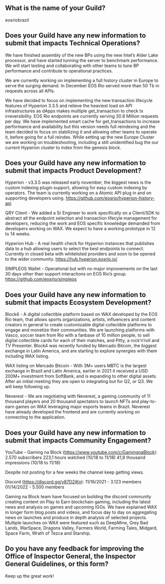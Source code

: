 ## What is the name of your Guild?

eosriobrazil

## Does your Guild have any new information to submit that impacts Technical Operations?


We have finished assembly of the new BPs using the new Intel’s Alder Lake processor, and have started tunning the server to benchmark performance. We will start testing and collaborating with other teams to tune BP performance and contribute to operational practices. 

We are currently working on implementing a full history cluster in Europe to serve the surging demand. In December EOS Rio served more than 50 Tb in requests across all APIs. 

We have decided to focus on implementing the new transaction lifecycle features of Hyperion 3.3.5 and relieve the heaviest load on API infrastructures as dApps makes multiple get_transaction to check tx irreversibility. EOS Rio endpoints are currently serving 30.8 Million requests per day. We have implemented smart cache for get_transactions to increase performance and availability but this version needs full reindexing and the team decided to focus on stabilizing it and allowing other teams to operate it, before going for a full reindex. While setting up the new Europe Cluster we are working on troubleshooting, including a still unidentified bug the our current Hyperion cluster to index from the genesis block. 


## Does your Guild have any new information to submit that impacts Product Development?

Hyperion - v3.3.5 was released early november, the biggest news is the custom indexing plugin support, allowing for easy custom indexing by  operators. The team is currently working on a Atomic API plug in and on supporting developers using. https://github.com/eosrio/hyperion-history-api


QRY Client - We added a Sr Engineer to work specifically on a Client/SDK to abstract all the endpoint selection and transaction lifecyle management for developers, reducing the work and EOS specific knowledge demanded from developers working on WAX. We expect to have a working prototype in 12 to 14 weeks. 

Hyperion Hub - A real health check for Hyperion instances that publishes data to a hub allowing users to select the best endpoints to connect. Currently in closed beta with whitelisted providers and soon to be opened to the wider community. https://hub.hyperion.eosrio.io/

SIMPLEOS Wallet - Operational but with no major improvements on the last 30 days other than support interactions on EOS Rio’s group. https://github.com/eosrio/simpleos


## Does your Guild have any new information to submit that impacts Ecosystem Development?

Block4 - A digital collectible platform based on WAX developed by the EOS Rio team, that allows sports organizations, artists, influencers and content creators in general to create customizable digital collectible platforms to engage and monetize their communities. We are launching platforms with Vasco, soccer team from Rio with a fanbase of 10 million people, to sell digital collectible cards for each of their matches, and Pitty, a rock’n’roll and TV Presenter. Block4 was recently funded by Mercado Bitcoin, the biggest exchange in Latin America, and are starting to explore synergies with them including WAX listing.

WAX listing on Mercado Bitcoin - With 3M+ users MBTC is the largest exchange in Brazil and Latin America, earlier in 2021 it received a USD 200M+ investment from SoftBank, and is expanding to other digital assets. After an initial meeting they are open to integrating but for Q2, or Q3. We will keep following up.

Neverest - We are negotiating with Neverest, a gaming community of 11 thousand players and 20 thousand spectators to launch NFTs and play-to-earn games on WAX leveraging major esports teams in Brazil. Neverest have already developed the frontend and are currently working on connecting to the application. 


## Does your Guild have any new information to submit that impacts Community Engagement?

YouTube - Gaming na Block (https://www.youtube.com/c/GamingnaBlock):
2.570 subscribers
223,1 hours watched (10/18 to 11/18)
41,8 thousand impressions (10/18 to 11/18)

Despite not posting for a few weeks the channel keep getting views. 



Discord (https://discord.gg/y87D2jKn):
11/16/2021 - 3.123 members
01/14/2022 - 5.500 members

Gaming na Block team have focused on building the discord community creating content on Play to Earn blockchain gaming, including the latest news and analysis on games and upcoming IGOs. We have explained WAX in longer form blog posts and videos, and focus day to day on aggregating news on launches and produce in depth analysis of selected projects. Multiple launches on WAX were featured such as DeepMine, Grey Bad Lands, WarSpace, Dragons Valley, Farmers World, Farming Tales, Midgard, Space Farm, Wrath of Tezca and Starship. 


## Do you have any feedback for improving the Office of Inspector General, the Inspector General Guidelines, or this form?

Keep up the great work!
